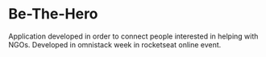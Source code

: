 # Be-The-Hero
Application developed in order to connect people interested in helping with NGOs. Developed in omnistack week in rocketseat online event.
